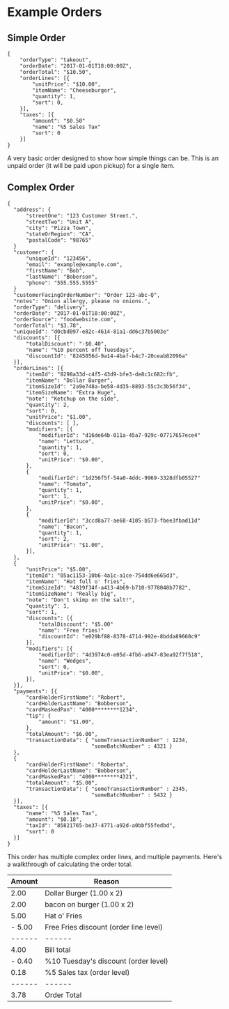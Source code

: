 # Example Orders

## Simple Order

```shell
{
    "orderType": "takeout",
    "orderDate": "2017-01-01T18:00:00Z",
    "orderTotal": "$10.50",
    "orderLines": [{
        "unitPrice": "$10.00",
        "itemName": "Cheeseburger",
        "quantity": 1,
        "sort": 0,
    }],
    "taxes": [{
        "amount": "$0.50"
        "name": "%5 Sales Tax"
        "sort": 0
    }]
}
```

A very basic order designed to show how simple things can be.  This is an unpaid order (it will be paid upon pickup) for a single item.

## Complex Order

```shell
{
  "address": {
      "streetOne": "123 Customer Street.",
      "streetTwo": "Unit A",
      "city": "Pizza Town",
      "stateOrRegion": "CA",
      "postalCode": "98765"
  }
  "customer": {
      "uniqueId": "123456",
      "email": "example@example.com",
      "firstName": "Bob",
      "lastName": "Boberson",
      "phone": "555.555.5555"
  }
  "customerFacingOrderNumber": "Order 123-abc-Q",
  "notes": "Onion allergy, please no onions.",
  "orderType": "delivery",
  "orderDate": "2017-01-01T18:00:00Z",
  "orderSource": "foodwebsite.com",
  "orderTotal": "$3.78",
  "uniqueId": "d0cbd097-e82c-4614-81a1-dd6c37b5003e"
  "discounts": [{
      "totalDiscount": "-$0.40",
      "name": "%10 percent off Tuesdays",
      "discountId": "8245056d-9a14-4baf-b4c7-20ceab82096a"
  }],
  "orderLines": [{
      "itemId": "8298a33d-c4f5-43d9-bfe3-de8c1c682cfb",
      "itemName": "Dollar Burger",
      "itemSizeId": "2a9e748a-be58-4d35-8893-55c3c3b56f34",
      "itemSizeName": "Extra Huge",
      "note": "Ketchup on the side",
      "quantity": 2,
      "sort": 0,
      "unitPrice": "$1.00",
      "discounts": [ ],
      "modifiers": [{
          "modifierId": "d16de64b-011a-45a7-929c-07717657ece4"
          "name": "Lettuce",
          "quantity": 1,
          "sort": 0,
          "unitPrice": "$0.00",
      },
      {
          "modifierId": "1d256f5f-54a0-4ddc-9969-3328dfb05527"
          "name": "Tomato",
          "quantity": 1,
          "sort": 1,
          "unitPrice": "$0.00",
      },
      {
          "modifierId": "3ccd8a77-ae68-4105-b573-fbee3fbad11d"
          "name": "Bacon",
          "quantity": 1,
          "sort": 2,
          "unitPrice": "$1.00",
      }],
  },
  {
      "unitPrice": "$5.00",
      "itemId": "05ac1153-10b6-4a1c-a1ce-754dd6e665d3",
      "itemName": "Hat full o' fries",
      "itemSizeId": "4819f34f-a413-4b69-b710-9778048b7782",
      "itemSizeName": "Really big",
      "note": "Don't skimp on the salt!",
      "quantity": 1,
      "sort": 1,
      "discounts": [{
          "totalDiscount": "$5.00"
          "name": "Free fries!"
          "discountId": "e029bf88-8378-4714-992e-8bdda89660c9"
      }],
      "modifiers": [{
          "modifierId": "4d3974c0-e05d-4fb6-a947-83ea92f7f518",
          "name": "Wedges",
          "sort": 0,
          "unitPrice": "$0.00",
      }],
  }],
  "payments": [{
      "cardHolderFirstName": "Robert",
      "cardHolderLastName": "Bobberson",
      "cardMaskedPan": "4000********1234",
      "tip": {
          "amount": "$1.00",
      },
      "totalAmount": "$6.00",
      "transactionData": { "someTransactionNumber" : 1234,
                           "someBatchNumber" : 4321 }
  },
  {
      "cardHolderFirstName": "Roberta",
      "cardHolderLastName": "Bobberson",
      "cardMaskedPan": "4000********4321",
      "totalAmount": "$5.00",
      "transactionData": { "someTransactionNumber" : 2345,
                           "someBatchNumber" : 5432 }
  }],
  "taxes": [{
      "name": "%5 Sales Tax",
      "amount": "$0.18",
      "taxId": "85821765-be37-4771-a92d-a0bbf55fedbd",
      "sort": 0
  }]
}
```

This order has multiple complex order lines, and multiple payments.  Here's a walkthrough of calculating the order total.

Amount | Reason
-------|---------
  2.00 | Dollar Burger (1.00 x 2)
  2.00 | bacon on burger (1.00 x 2)
  5.00 | Hat o' Fries
- 5.00 | Free Fries discount (order line level)
------ | ------
  4.00 | Bill total
- 0.40 | %10 Tuesday's discount (order level)
  0.18 | %5 Sales tax (order level)
------ | ------
  3.78 | Order Total
